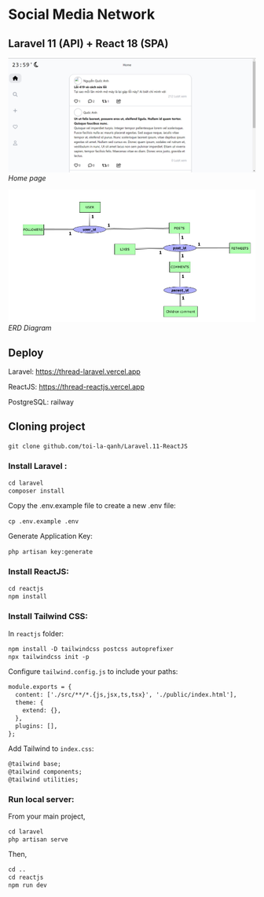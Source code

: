 # Social Media Network

## Laravel 11 (API) + React 18 (SPA)

![Home page](./images/home-page.jpg)
*Home page*

![ERD Diagram](./images/thread.png)
*ERD Diagram*

## Deploy

Laravel: https://thread-laravel.vercel.app

ReactJS: https://thread-reactjs.vercel.app

PostgreSQL: railway

## Cloning project
`git clone github.com/toi-la-qanh/Laravel.11-ReactJS`
### Install Laravel : 
```
cd laravel
composer install
```

Copy the .env.example file to create a new .env file:

`cp .env.example .env`

Generate Application Key:

`php artisan key:generate`

### Install ReactJS:

```
cd reactjs
npm install
```

### Install Tailwind CSS:

In `reactjs` folder:

```
npm install -D tailwindcss postcss autoprefixer
npx tailwindcss init -p
```

Configure `tailwind.config.js` to include your paths:

```
module.exports = {
  content: ['./src/**/*.{js,jsx,ts,tsx}', './public/index.html'],
  theme: {
    extend: {},
  },
  plugins: [],
};
```

Add Tailwind to `index.css`:

```
@tailwind base;
@tailwind components;
@tailwind utilities;
```

### Run local server:

From your main project,

```
cd laravel
php artisan serve
```

Then, 
```
cd ..
cd reactjs
npm run dev
```